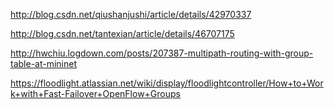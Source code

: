 http://blog.csdn.net/qiushanjushi/article/details/42970337

http://blog.csdn.net/tantexian/article/details/46707175

http://hwchiu.logdown.com/posts/207387-multipath-routing-with-group-table-at-mininet

https://floodlight.atlassian.net/wiki/display/floodlightcontroller/How+to+Work+with+Fast-Failover+OpenFlow+Groups
